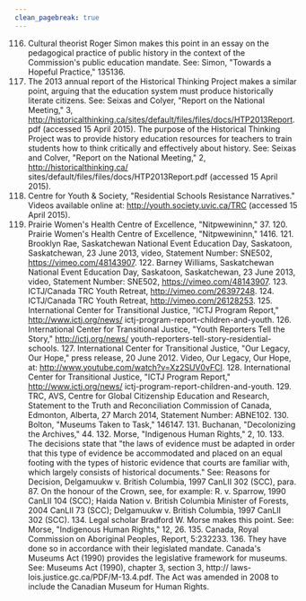 ```yaml
---
clean_pagebreak: true
---
```


116. Cultural theorist Roger Simon makes this point in an essay on the pedagogical practice of public history in the context of the Commission's public education mandate. See: Simon, "Towards a Hopeful Practice," 135136.
117. The 2013 annual report of the Historical Thinking Project makes a similar point, arguing that the education system must produce historically literate citizens. See: Seixas and Colyer, "Report on the National Meeting," 3, http://historicalthinking.ca/sites/default/files/files/docs/HTP2013Report. pdf (accessed 15 April 2015). The purpose of the Historical Thinking Project was to provide history education resources for teachers to train students how to think critically and effectively about history. See: Seixas and Colver, "Report on the National Meeting," 2, http://historicalthinking.ca/ sites/default/files/files/docs/HTP2013Report.pdf (accessed 15 April 2015).
118. Centre for Youth & Society, "Residential Schools Resistance Narratives." Videos available online at: http://youth.society.uvic.ca/TRC (accessed 15 April 2015).
119. Prairie Women's Health Centre of Excellence, "Nitpwewininn," 37. 120. Prairie Women's Health Centre of Excellence, "Nitpwewininn," 1416. 121. Brooklyn Rae, Saskatchewan National Event Education Day, Saskatoon, Saskatchewan, 23 June
2013, video, Statement Number: SNE502, https://vimeo.com/48143907. 122. Barney Williams, Saskatchewan National Event Education Day, Saskatoon, Saskatchewan, 23 June
2013, video, Statement Number: SNE502, https://vimeo.com/48143907. 123. ICTJ/Canada TRC Youth Retreat, http://vimeo.com/26397248. 124. ICTJ/Canada TRC Youth Retreat, http://vimeo.com/26128253. 125. International Center for Transitional Justice, "ICTJ Program Report," http://www.ictj.org/news/
ictj-program-report-children-and-youth. 126. International Center for Transitional Justice, "Youth Reporters Tell the Story," http://ictj.org/news/
youth-reporters-tell-story-residential-schools. 127. International Center for Transitional Justice, "Our Legacy, Our Hope," press release, 20 June 2012.
Video, Our Legacy, Our Hope, at: http://www.youtube.com/watch?v=Xz2SUV0vFCI. 128. International Center for Transitional Justice, "ICTJ Program Report," http://www.ictj.org/news/
ictj-program-report-children-and-youth. 129. TRC, AVS, Centre for Global Citizenship Education and Research, Statement to the Truth and
Reconciliation Commission of Canada, Edmonton, Alberta, 27 March 2014, Statement Number: ABNE102. 130. Bolton, "Museums Taken to Task," 146147. 131. Buchanan, "Decolonizing the Archives," 44. 132. Morse, "Indigenous Human Rights," 2, 10. 133. The decisions state that "the laws of evidence must be adapted in order that this type of evidence be accommodated and placed on an equal footing with the types of historic evidence that courts are familiar with, which largely consists of historical documents." See: Reasons for Decision, Delgamuukw v. British Columbia, 1997 CanLII 302 (SCC), para. 87. On the honour of the Crown, see, for example: R. v. Sparrow, 1990 CanLII 104 (SCC); Haida Nation v. British Columbia Minister of Forests, 2004 CanLII 73 (SCC); Delgamuukw v. British Columbia, 1997 CanLII 302 (SCC). 134. Legal scholar Bradford W. Morse makes this point. See: Morse, "Indigenous Human Rights," 12, 26. 135. Canada, Royal Commission on Aboriginal Peoples, Report, 5:232233. 136. They have done so in accordance with their legislated mandate. Canada's Museums Act (1990) provides the legislative framework for museums. See: Museums Act (1990), chapter 3, section 3, http:// laws-lois.justice.gc.ca/PDF/M-13.4.pdf. The Act was amended in 2008 to include the Canadian Museum for Human Rights.
